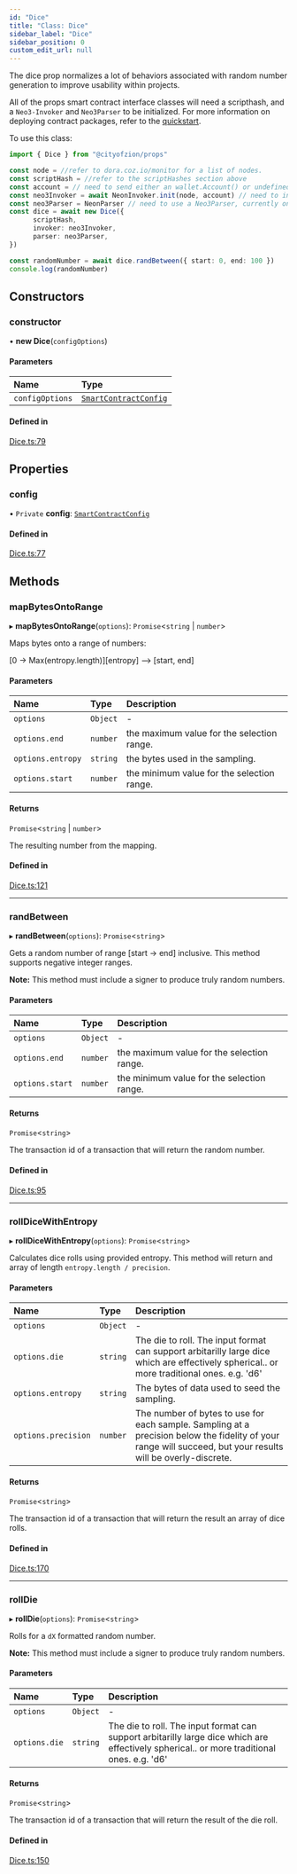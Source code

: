 ```yaml
---
id: "Dice"
title: "Class: Dice"
sidebar_label: "Dice"
sidebar_position: 0
custom_edit_url: null
---
```


The dice prop normalizes a lot of behaviors associated with random number generation to improve usability within
projects.

All of the props smart contract interface classes will need a scripthash, and a `Neo3-Invoker` and `Neo3Parser` to be initialized.  For more information on deploying
contract packages, refer to the [quickstart](https://props.coz.io/d/docs/sdk/ts/#quickstart).

To use this class:
```typescript
import { Dice } from "@cityofzion/props"

const node = //refer to dora.coz.io/monitor for a list of nodes.
const scriptHash = //refer to the scriptHashes section above
const account = // need to send either an wallet.Account() or undefined, testInvokes don't need an account
const neo3Invoker = await NeonInvoker.init(node, account) // need to instantiate a Neo3Invoker, currently only NeonInvoker implements this interface
const neo3Parser = NeonParser // need to use a Neo3Parser, currently only NeonParser implements this interface
const dice = await new Dice({
      scriptHash,
      invoker: neo3Invoker,
      parser: neo3Parser,
})

const randomNumber = await dice.randBetween({ start: 0, end: 100 })
console.log(randomNumber)
```

## Constructors

### constructor

• **new Dice**(`configOptions`)

#### Parameters

| Name | Type |
| :------ | :------ |
| `configOptions` | [`SmartContractConfig`](../modules.md#smartcontractconfig) |

#### Defined in

[Dice.ts:79](https://github.com/simplitech/meta-dapp/blob/8e62abf/props/sdk/src/Dice.ts#L79)

## Properties

### config

• `Private` **config**: [`SmartContractConfig`](../modules.md#smartcontractconfig)

#### Defined in

[Dice.ts:77](https://github.com/simplitech/meta-dapp/blob/8e62abf/props/sdk/src/Dice.ts#L77)

## Methods

### mapBytesOntoRange

▸ **mapBytesOntoRange**(`options`): `Promise`<`string` \| `number`\>

Maps bytes onto a range of numbers:

[0 -> Max(entropy.length)][entropy] --> [start, end]

#### Parameters

| Name | Type | Description |
| :------ | :------ | :------ |
| `options` | `Object` | - |
| `options.end` | `number` | the maximum value for the selection range. |
| `options.entropy` | `string` | the bytes used in the sampling. |
| `options.start` | `number` | the minimum value for the selection range. |

#### Returns

`Promise`<`string` \| `number`\>

The resulting number from the mapping.

#### Defined in

[Dice.ts:121](https://github.com/simplitech/meta-dapp/blob/8e62abf/props/sdk/src/Dice.ts#L121)

___

### randBetween

▸ **randBetween**(`options`): `Promise`<`string`\>

Gets a random number of range [start -> end] inclusive. This method supports negative integer ranges.

**Note:**
This method must include a signer to produce truly random numbers.

#### Parameters

| Name | Type | Description |
| :------ | :------ | :------ |
| `options` | `Object` | - |
| `options.end` | `number` | the maximum value for the selection range. |
| `options.start` | `number` | the minimum value for the selection range. |

#### Returns

`Promise`<`string`\>

The transaction id of a transaction that will return the random number.

#### Defined in

[Dice.ts:95](https://github.com/simplitech/meta-dapp/blob/8e62abf/props/sdk/src/Dice.ts#L95)

___

### rollDiceWithEntropy

▸ **rollDiceWithEntropy**(`options`): `Promise`<`string`\>

Calculates dice rolls using provided entropy.  This method will return and array of length `entropy.length / precision`.

#### Parameters

| Name | Type | Description |
| :------ | :------ | :------ |
| `options` | `Object` | - |
| `options.die` | `string` | The die to roll. The input format can support arbitarilly large dice which are effectively spherical..  or more traditional ones. e.g. 'd6' |
| `options.entropy` | `string` | The bytes of data used to seed the sampling. |
| `options.precision` | `number` | The number of bytes to use for each sample.  Sampling at a precision below the fidelity of your range  will succeed, but your results will be overly-discrete. |

#### Returns

`Promise`<`string`\>

The transaction id of a transaction that will return the result an array of dice rolls.

#### Defined in

[Dice.ts:170](https://github.com/simplitech/meta-dapp/blob/8e62abf/props/sdk/src/Dice.ts#L170)

___

### rollDie

▸ **rollDie**(`options`): `Promise`<`string`\>

Rolls for a `dX` formatted random number.

**Note:**
This method must include a signer to produce truly random numbers.

#### Parameters

| Name | Type | Description |
| :------ | :------ | :------ |
| `options` | `Object` | - |
| `options.die` | `string` | The die to roll. The input format can support arbitarilly large dice which are effectively spherical..  or more traditional ones. e.g. 'd6' |

#### Returns

`Promise`<`string`\>

The transaction id of a transaction that will return the result of the die roll.

#### Defined in

[Dice.ts:150](https://github.com/simplitech/meta-dapp/blob/8e62abf/props/sdk/src/Dice.ts#L150)
